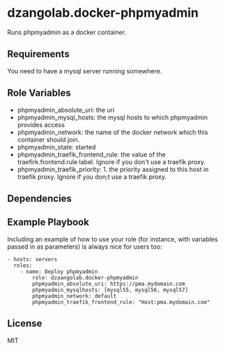 dzangolab.docker-phpmyadmin
=========

Runs phpmyadmin as a docker container.

Requirements
------------

You need to have a mysql server running somewhere.

Role Variables
--------------

* phpmyadmin_absolute_uri: the uri
* phpmyadmin_mysql_hosts: the mysql hosts to which phpmyadmin provides access
* phpmyadmin_network: the name of the docker network which this container should join.
* phpmyadmin_state: started
* phpmyadmin_traefik_frontend_rule: the value of the traefirk.frontend.rule label. Ignore if you don't use a traefik proxy.
* phpmyadmin_traefik_priority: 1. the priority assigned to this host in traefik proxy. Ignore if you don;t use a traefik proxy.

Dependencies
------------

Example Playbook
----------------

Including an example of how to use your role (for instance, with variables passed in as parameters) is always nice for users too:

    - hosts: servers
      roles:
        - name: Deploy phpmyadmin
         	role: dzaangolab.docker-phpmyadmin
         	phpmyadmin_absolute_uri: https://pma.mydomain.com
         	phpmyadmin_mysqlhosts: [mysql55, mysql56, mysql57]
         	phpmyadmin_network: default
         	phpmyadmin_traefik_frontend_rule: "Host:pma.mydomain.com"

License
-------

MIT
